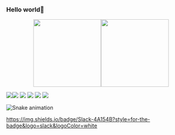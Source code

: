 ### Hello world👋

<div align="center">
  <a href="https://github.com/felipemascarin">
  <img height="180em" src="https://github-readme-stats.vercel.app/api?username=felipemascarin&show_icons=true&theme=dark&include_all_commits=true&count_private=true"/><img height="180em" src="https://github-readme-stats.vercel.app/api/top-langs/?username=felipemascarin&layout=compact&langs_count=7&theme=dark"/>
</div>

<div> 
  
  <a href="https://instagram.com/luisfelipemascarin" target="_blank"><img src="https://img.shields.io/badge/-Instagram-%23E4405F?style=for-the-badge&logo=instagram&logoColor=white" target="_blank"></a><a href="https://discord.gg/426110827138121730" target="_blank"><img src="https://img.shields.io/badge/Discord-7289DA?style=for-the-badge&logo=discord&logoColor=white" target="_blank"></a> <a href = "felipe_mascarin@hotmail.com"><img src="https://img.shields.io/badge/Microsoft_Outlook-0078D4?style=for-the-badge&logo=microsoft-outlook&logoColor=white" target="_blank"></a> <a href="https://www.facebook.com/luisfelipe.mascarin" target="_blank"><img src="https://img.shields.io/badge/Facebook-1877F2?style=for-the-badge&logo=facebook&logoColor=white" target="_blank"></a> <a href="" target="_blank"><img src="https://img.shields.io/badge/Slack-4A154B?style=for-the-badge&logo=slack&logoColor=white" target="_blank"></a> <a href="http://linkedin.com/in/luís-felipe-mascarin-almeida-4711881b1" target="_blank"><img src="https://img.shields.io/badge/-LinkedIn-%230077B5?style=for-the-badge&logo=linkedin&logoColor=white" target="_blank"></a> 
 
  ![Snake animation](https://github.com/felipemascarin/felipemascarin/blob/output/github-contribution-grid-snake.svg)
 
</div>
  
  https://img.shields.io/badge/Slack-4A154B?style=for-the-badge&logo=slack&logoColor=white
